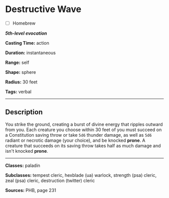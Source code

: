 # Destructive Wave

- [ ] Homebrew

***5th-level evocation***

**Casting Time:** action

**Duration:** instantaneous

**Range:** self

**Shape:** sphere

**Radius:** 30 feet

**Tags:** verbal

---

## Description
You strike the ground, creating a burst of divine energy that ripples outward from you.
Each creature you choose within 30 feet of you must succeed on a Constitution saving throw or take `5d6` thunder damage, as well as `5d6` radiant or necrotic damage (your choice), and be knocked **prone**.
A creature that succeeds on its saving throw takes half as much damage and isn't knocked **prone**.

---

**Classes:** paladin

**Subclasses:** tempest cleric, hexblade (ua) warlock, strength (psa) cleric, zeal (psa) cleric, destruction (twitter) cleric

**Sources:** PHB, page 231
